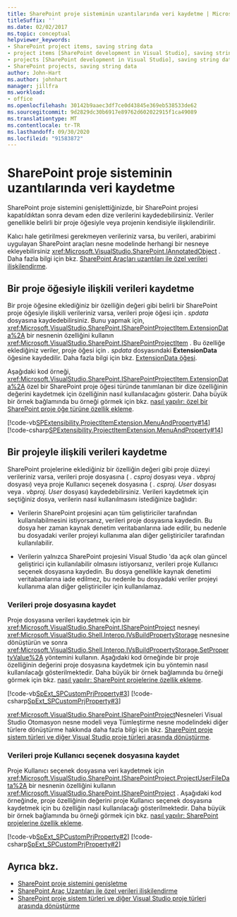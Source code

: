 ```yaml
---
title: SharePoint proje sisteminin uzantılarında veri kaydetme | Microsoft Docs
titleSuffix: ''
ms.date: 02/02/2017
ms.topic: conceptual
helpviewer_keywords:
- SharePoint project items, saving string data
- project items [SharePoint development in Visual Studio], saving string data
- projects [SharePoint development in Visual Studio], saving string data
- SharePoint projects, saving string data
author: John-Hart
ms.author: johnhart
manager: jillfra
ms.workload:
- office
ms.openlocfilehash: 30142b9aaec3df7ce0d43845e369eb538533de62
ms.sourcegitcommit: 9d2829dc30b6917e89762d602022915f1ca49089
ms.translationtype: MT
ms.contentlocale: tr-TR
ms.lasthandoff: 09/30/2020
ms.locfileid: "91583872"
---
```

# <a name="save-data-in-extensions-of-the-sharepoint-project-system"></a>SharePoint proje sisteminin uzantılarında veri kaydetme
  SharePoint proje sistemini genişlettiğinizde, bir SharePoint projesi kapatıldıktan sonra devam eden dize verilerini kaydedebilirsiniz. Veriler genellikle belirli bir proje öğesiyle veya projenin kendisiyle ilişkilendirilir.

 Kalıcı hale getirilmesi gerekmeyen verileriniz varsa, bu verileri, arabirimi uygulayan SharePoint araçları nesne modelinde herhangi bir nesneye ekleyebilirsiniz <xref:Microsoft.VisualStudio.SharePoint.IAnnotatedObject> . Daha fazla bilgi için bkz. [SharePoint Araçları uzantıları ile özel verileri ilişkilendirme](../sharepoint/associating-custom-data-with-sharepoint-tools-extensions.md).

## <a name="save-data-that-is-associated-with-a-project-item"></a>Bir proje öğesiyle ilişkili verileri kaydetme
 Bir proje öğesine eklediğiniz bir özelliğin değeri gibi belirli bir SharePoint proje öğesiyle ilişkili verileriniz varsa, verileri proje öğesi için *. spdata* dosyasına kaydedebilirsiniz. Bunu yapmak için, <xref:Microsoft.VisualStudio.SharePoint.ISharePointProjectItem.ExtensionData%2A> bir nesnenin özelliğini kullanın <xref:Microsoft.VisualStudio.SharePoint.ISharePointProjectItem> . Bu özelliğe eklediğiniz veriler, proje öğesi için *. spdata* dosyasındaki **ExtensionData** öğesine kaydedilir. Daha fazla bilgi için bkz. [ExtensionData öğesi](../sharepoint/extensiondata-element.md).

 Aşağıdaki kod örneği, <xref:Microsoft.VisualStudio.SharePoint.ISharePointProjectItem.ExtensionData%2A> özel bir SharePoint proje öğesi türünde tanımlanan bir dize özelliğinin değerini kaydetmek için özelliğinin nasıl kullanılacağını gösterir. Daha büyük bir örnek bağlamında bu örneği görmek için bkz. [nasıl yapılır: özel bir SharePoint proje öğe türüne özellik ekleme](../sharepoint/how-to-add-a-property-to-a-custom-sharepoint-project-item-type.md).

 [!code-vb[SPExtensibility.ProjectItemExtension.MenuAndProperty#14](../sharepoint/codesnippet/VisualBasic/projectitemmenuandproperty/extension/projectitemtypeproperty.vb#14)]
 [!code-csharp[SPExtensibility.ProjectItemExtension.MenuAndProperty#14](../sharepoint/codesnippet/CSharp/projectitemmenuandproperty/extension/projectitemtypeproperty.cs#14)]

## <a name="save-data-that-is-associated-with-a-project"></a>Bir projeyle ilişkili verileri kaydetme
 SharePoint projelerine eklediğiniz bir özelliğin değeri gibi proje düzeyi verileriniz varsa, verileri proje dosyasına ( *. csproj* dosyası veya *. vbproj* dosyası) veya proje Kullanıcı seçenek dosyasına ( *. csproj. User* dosyası veya *. vbproj. User* dosyası) kaydedebilirsiniz. Verileri kaydetmek için seçtiğiniz dosya, verilerin nasıl kullanılmasını istediğinize bağlıdır:

- Verilerin SharePoint projesini açan tüm geliştiriciler tarafından kullanılabilmesini istiyorsanız, verileri proje dosyasına kaydedin. Bu dosya her zaman kaynak denetim veritabanlarına iade edilir, bu nedenle bu dosyadaki veriler projeyi kullanıma alan diğer geliştiriciler tarafından kullanılabilir.

- Verilerin yalnızca SharePoint projesini Visual Studio 'da açık olan güncel geliştirici için kullanılabilir olmasını istiyorsanız, verileri proje Kullanıcı seçenek dosyasına kaydedin. Bu dosya genellikle kaynak denetimi veritabanlarına iade edilmez, bu nedenle bu dosyadaki veriler projeyi kullanıma alan diğer geliştiriciler için kullanılamaz.

### <a name="save-data-to-the-project-file"></a>Verileri proje dosyasına kaydet
 Proje dosyasına verileri kaydetmek için bir <xref:Microsoft.VisualStudio.SharePoint.ISharePointProject> nesneyi <xref:Microsoft.VisualStudio.Shell.Interop.IVsBuildPropertyStorage> nesnesine dönüştürün ve sonra <xref:Microsoft.VisualStudio.Shell.Interop.IVsBuildPropertyStorage.SetPropertyValue%2A> yöntemini kullanın. Aşağıdaki kod örneğinde bir proje özelliğinin değerini proje dosyasına kaydetmek için bu yöntemin nasıl kullanılacağı gösterilmektedir. Daha büyük bir örnek bağlamında bu örneği görmek için bkz. [nasıl yapılır: SharePoint projelerine özellik ekleme](../sharepoint/how-to-add-a-property-to-sharepoint-projects.md).

 [!code-vb[SpExt_SPCustomPrjProperty#3](../sharepoint/codesnippet/VisualBasic/customspproperty/customproperty.vb#3)]
 [!code-csharp[SpExt_SPCustomPrjProperty#3](../sharepoint/codesnippet/CSharp/customspproperty/customproperty.cs#3)]

 <xref:Microsoft.VisualStudio.SharePoint.ISharePointProject>Nesneleri Visual Studio Otomasyon nesne modeli veya Tümleştirme nesne modelindeki diğer türlere dönüştürme hakkında daha fazla bilgi için bkz. [SharePoint proje sistem türleri ve diğer Visual Studio proje türleri arasında dönüştürme](../sharepoint/converting-between-sharepoint-project-system-types-and-other-visual-studio-project-types.md).

### <a name="save-data-to-the-project-user-option-file"></a>Verileri proje Kullanıcı seçenek dosyasına kaydet
 Proje Kullanıcı seçenek dosyasına veri kaydetmek için <xref:Microsoft.VisualStudio.SharePoint.ISharePointProject.ProjectUserFileData%2A> bir nesnenin özelliğini kullanın <xref:Microsoft.VisualStudio.SharePoint.ISharePointProject> . Aşağıdaki kod örneğinde, proje özelliğinin değerini proje Kullanıcı seçenek dosyasına kaydetmek için bu özelliğin nasıl kullanılacağı gösterilmektedir. Daha büyük bir örnek bağlamında bu örneği görmek için bkz. [nasıl yapılır: SharePoint projelerine özellik ekleme](../sharepoint/how-to-add-a-property-to-sharepoint-projects.md).

 [!code-vb[SpExt_SPCustomPrjProperty#2](../sharepoint/codesnippet/VisualBasic/customspproperty/customproperty.vb#2)]
 [!code-csharp[SpExt_SPCustomPrjProperty#2](../sharepoint/codesnippet/CSharp/customspproperty/customproperty.cs#2)]

## <a name="see-also"></a>Ayrıca bkz.
- [SharePoint proje sistemini genişletme](../sharepoint/extending-the-sharepoint-project-system.md)
- [SharePoint Araç Uzantıları ile özel verileri ilişkilendirme](../sharepoint/associating-custom-data-with-sharepoint-tools-extensions.md)
- [SharePoint proje sistem türleri ve diğer Visual Studio proje türleri arasında dönüştürme](../sharepoint/converting-between-sharepoint-project-system-types-and-other-visual-studio-project-types.md)

